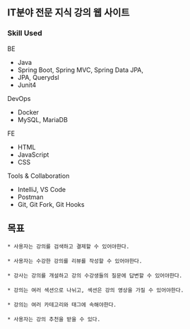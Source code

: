 ## IT분야 전문 지식 강의 웹 사이트

### Skill Used
BE 
- Java
- Spring Boot, Spring MVC, Spring Data JPA,
- JPA, Querydsl
- Junit4

DevOps
- Docker
- MySQL, MariaDB

FE 
- HTML
- JavaScript
- CSS

Tools & Collaboration
- IntelliJ, VS Code
- Postman
- Git, Git Fork, Git Hooks

## 목표
<div class="snippet-clipboard-content notranslate position-relative overflow-auto"><pre class="notranslate">
<code>* 사용자는 강의를 검색하고 결제할 수 있어야한다. </code><br>
<code>* 사용자는 수강한 강의를 리뷰를 작성할 수 있어야한다.</code><br>
<code>* 강사는 강의를 개설하고 강의 수강생들의 질문에 답변할 수 있어야한다.</code><br>
<code>* 강의는 여러 섹션으로 나뉘고, 섹션은 강의 영상을 가질 수 있어야한다. </code><br>
<code>* 강의는 여러 카테고리와 태그에 속해야한다.</code><br>
<code>* 사용자는 강의 추천을 받을 수 있다.</code><br>
</pre><div class="zeroclipboard-container position-absolute right-0 top-0">
    <clipboard-copy aria-label="Copy" class="ClipboardButton btn js-clipboard-copy m-2 p-0 tooltipped-no-delay" data-copy-feedback="Copied!" data-tooltip-direction="w" value="* 여기 " tabindex="0" role="button" style="display: none;">
      <svg aria-hidden="true" height="16" viewBox="0 0 16 16" version="1.1" width="16" data-view-component="true" class="octicon octicon-copy js-clipboard-copy-icon m-2">

## ERD 초안

<img width="1017" alt="erd초안" src="https://user-images.githubusercontent.com/91714677/235320581-6d0ec9e0-f53f-48a3-8bff-a606ba9cccab.png">
